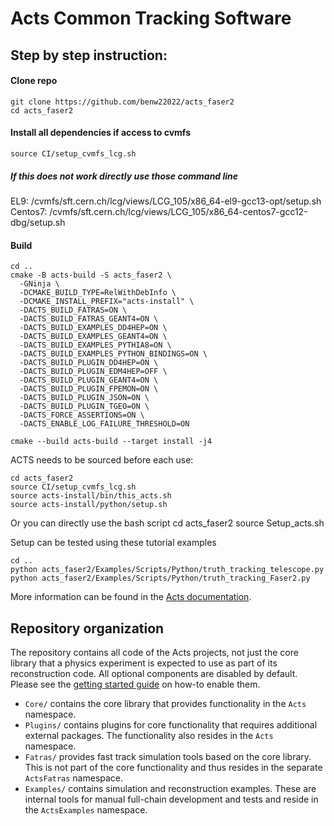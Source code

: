 # Acts Common Tracking Software
## Step by step instruction:

#### Clone repo
```
git clone https://github.com/benw22022/acts_faser2
cd acts_faser2
```
#### Install all dependencies if access to cvmfs
```
source CI/setup_cvmfs_lcg.sh
```
##### If this does not work directly use those command line 
EL9: /cvmfs/sft.cern.ch/lcg/views/LCG_105/x86_64-el9-gcc13-opt/setup.sh \
Centos7: /cvmfs/sft.cern.ch/lcg/views/LCG_105/x86_64-centos7-gcc12-dbg/setup.sh
#### Build
```
cd ..
cmake -B acts-build -S acts_faser2 \
  -GNinja \
  -DCMAKE_BUILD_TYPE=RelWithDebInfo \
  -DCMAKE_INSTALL_PREFIX="acts-install" \
  -DACTS_BUILD_FATRAS=ON \
  -DACTS_BUILD_FATRAS_GEANT4=ON \
  -DACTS_BUILD_EXAMPLES_DD4HEP=ON \
  -DACTS_BUILD_EXAMPLES_GEANT4=ON \
  -DACTS_BUILD_EXAMPLES_PYTHIA8=ON \
  -DACTS_BUILD_EXAMPLES_PYTHON_BINDINGS=ON \
  -DACTS_BUILD_PLUGIN_DD4HEP=ON \
  -DACTS_BUILD_PLUGIN_EDM4HEP=OFF \
  -DACTS_BUILD_PLUGIN_GEANT4=ON \
  -DACTS_BUILD_PLUGIN_FPEMON=ON \
  -DACTS_BUILD_PLUGIN_JSON=ON \
  -DACTS_BUILD_PLUGIN_TGEO=ON \
  -DACTS_FORCE_ASSERTIONS=ON \
  -DACTS_ENABLE_LOG_FAILURE_THRESHOLD=ON

cmake --build acts-build --target install -j4
```

ACTS needs to be sourced before each use:
```
cd acts_faser2
source CI/setup_cvmfs_lcg.sh
source acts-install/bin/this_acts.sh
source acts-install/python/setup.sh
```
Or you can directly use the bash script
cd acts_faser2
source Setup_acts.sh

Setup can be tested using these tutorial examples
```
cd ..
python acts_faser2/Examples/Scripts/Python/truth_tracking_telescope.py
python acts_faser2/Examples/Scripts/Python/truth_tracking_Faser2.py
```

More information can be found in the [Acts documentation](https://acts.readthedocs.io/).

## Repository organization

The repository contains all code of the Acts projects, not just the core library
that a physics experiment is expected to use as part of its reconstruction code.
All optional components are disabled by default. Please see the
[getting started guide](docs/getting_started.md) on how-to enable them.

-   `Core/` contains the core library that provides functionality in the `Acts`
    namespace.
-   `Plugins/` contains plugins for core functionality that requires
    additional external packages. The functionality also resides in the `Acts`
    namespace.
-   `Fatras/` provides fast track simulation tools based on the core
    library. This is not part of the core functionality and thus resides in the
    separate `ActsFatras` namespace.
-   `Examples/` contains simulation and reconstruction examples. These are
    internal tools for manual full-chain development and tests and reside in
    the `ActsExamples` namespace.
